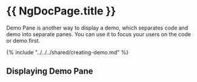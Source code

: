 # {{ NgDocPage.title }}

Demo Pane is another way to display a demo, which separates code and demo into separate panes.
You can use it to focus your users on the code or demo first.

{% include "../../../shared/creating-demo.md" %}

## Displaying Demo Pane
